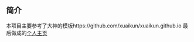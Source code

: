 ## 简介
本项目主要参考了大神的模板https://github.com/xuaikun/xuaikun.github.io
最后做成的[个人主页](https://renzhenhua.github.io/)
